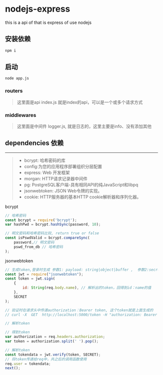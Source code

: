 # nodejs-express
this is a api of that is express of use nodejs

## 安装依赖
```bash
npm i
```

## 启动 
```bash
node app.js
```
### routers

> 这里面是api
> index.js 就是index的api，可以是一个或多个请求方式

### middlewares

> 这里面是中间件
> logger.js, 就是日志的，这里主要是info、没有添加其他


## dependencies 依赖
---

> - bcrypt: 哈希密码的库  
> - config:为您的应用程序部署组织分层配置  
> - express: Web 开发框架  
> - morgan: HTTP请求记录器中间件
> - pg: PostgreSQL客户端-具有相同API的纯JavaScript和libpq
> - jsonwebtoken: JSON Web令牌的实现。  
> - cookie: HTTP服务器的基本HTTP cookie解析器和序列化器。

bcrypt

```js
// 哈希密码
const bcrypt = require('bcrypt');
var hashPwd = bcrypt.hashSync(password, 10);

// 明文密码和哈希密码比较, return true or false
const isPswdValid = bcrypt.compareSync(
    password,// 明文密码
    pswd_from_db // 哈希密码
);

```

jsonwebtoken

```js
// 生成token,登录时生成 参数1: payload: string|object|buffer ,  参数2:secretOrPrivateKey:Secret密钥
const jwt = require("jsonwebtoken");
const token = jwt.sign(
    {
        id: String(req.body.name), // 解析出的token，回得到id：name的值
    },
    SECRET
);

// 验证时在请求头中传递authorization：Bearer token, 这个token就是上面生成的
// curl -X  GET  http://localhost:5000/token -H "authorization: Bearer eyJhbGciOiJIUzI1NiIsInR5cCI6IkpXVCJ9.eyJpZCI6IjEyMyIsImlhdCI6MTU5MDExODQ1M30.kl5amtgqYFCDGSqOcMcgHkhcnAe3SjFGd8QvFZQcVCs"

// 解析token

// 得到token
var authorization = req.headers.authorization;
var token = authorization.split(' ').pop();

// 解析token
const tokendata = jwt.verify(token, SECRET);
// 将token传递给req中，共之后的调用函数使用
req.user = tokendata;
next();

```
